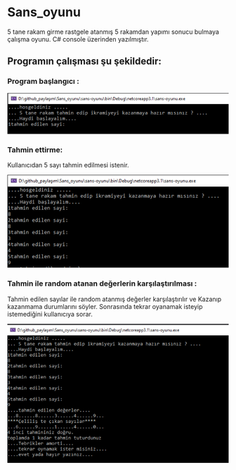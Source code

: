 ﻿# Sans_oyunu
5 tane rakam girme rastgele atanmış 5 rakamdan yapımı sonucu bulmaya çalışma oyunu.
C# console üzerinden yazılmıştır.
## Programın çalışması şu şekildedir: 
### Program başlangıcı : 
![enter image description here](https://github.com/hrngcmn/Sans_oyunu/blob/main/baslangic.png?raw=true)
### Tahmin ettirme: 
Kullanıcıdan 5 sayı tahmin edilmesi istenir. 

![enter image description here](https://github.com/hrngcmn/Sans_oyunu/blob/main/Screenshot_2.png?raw=true)
###  Tahmin ile random atanan değerlerin karşılaştırılması :
Tahmin edilen sayılar ile random atanmış değerler karşılaştırılır ve Kazanıp kazanmama durumlarını söyler. 
Sonrasında tekrar oyanamak isteyip istemediğini kullanıcıya sorar. 

![enter image description here](https://github.com/hrngcmn/Sans_oyunu/blob/main/Screenshot_3.png?raw=true)
